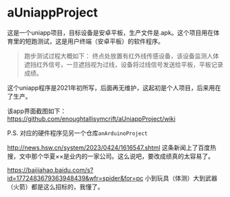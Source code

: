 # aUniappProject

这是一个uniapp项目，目标设备是安卓平板，生产文件是.apk。这个项目用在体育里的短跑测试，这是用户终端（安卓平板）的软件程序。

> 跑步测试过程大概如下：
> 终点处放置有红外线传感设备，该设备监测人体遮挡红外信号，一旦遮挡视为过线，设备将过线信号发送给平板，平板记录成绩。

这个uniapp程序是2021年初所写，后面再无维护，这起初是个人项目，后来用在了生产。

该app界面截图如下：
https://github.com/enoughtallisymcrift/aUniappProject/wiki


P.S. 对应的硬件程序见另一个仓库`anArduinoProject`

http://news.hsw.cn/system/2023/0424/1616547.shtml
这条新闻上了百度热搜，文中那个华夏××是业内的一家公司。这么说吧，要改成绩真的太容易了。

https://baijiahao.baidu.com/s?id=1772483679363948439&wfr=spider&for=pc
小到玩具（体测）大到武器（火箭）都是这么招标的，我懂了。

